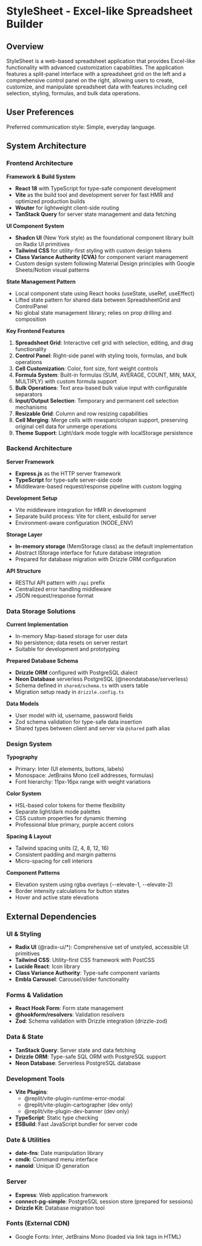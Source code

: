 # StyleSheet - Excel-like Spreadsheet Builder

## Overview

StyleSheet is a web-based spreadsheet application that provides Excel-like functionality with advanced customization capabilities. The application features a split-panel interface with a spreadsheet grid on the left and a comprehensive control panel on the right, allowing users to create, customize, and manipulate spreadsheet data with features including cell selection, styling, formulas, and bulk data operations.

## User Preferences

Preferred communication style: Simple, everyday language.

## System Architecture

### Frontend Architecture

**Framework & Build System**
- **React 18** with TypeScript for type-safe component development
- **Vite** as the build tool and development server for fast HMR and optimized production builds
- **Wouter** for lightweight client-side routing
- **TanStack Query** for server state management and data fetching

**UI Component System**
- **Shadcn UI** (New York style) as the foundational component library built on Radix UI primitives
- **Tailwind CSS** for utility-first styling with custom design tokens
- **Class Variance Authority (CVA)** for component variant management
- Custom design system following Material Design principles with Google Sheets/Notion visual patterns

**State Management Pattern**
- Local component state using React hooks (useState, useRef, useEffect)
- Lifted state pattern for shared data between SpreadsheetGrid and ControlPanel
- No global state management library; relies on prop drilling and composition

**Key Frontend Features**
1. **Spreadsheet Grid**: Interactive cell grid with selection, editing, and drag functionality
2. **Control Panel**: Right-side panel with styling tools, formulas, and bulk operations
3. **Cell Customization**: Color, font size, font weight controls
4. **Formula System**: Built-in formulas (SUM, AVERAGE, COUNT, MIN, MAX, MULTIPLY) with custom formula support
5. **Bulk Operations**: Text area-based bulk value input with configurable separators
6. **Input/Output Selection**: Temporary and permanent cell selection mechanisms
7. **Resizable Grid**: Column and row resizing capabilities
8. **Cell Merging**: Merge cells with rowspan/colspan support, preserving original cell data for unmerge operations
9. **Theme Support**: Light/dark mode toggle with localStorage persistence

### Backend Architecture

**Server Framework**
- **Express.js** as the HTTP server framework
- **TypeScript** for type-safe server-side code
- Middleware-based request/response pipeline with custom logging

**Development Setup**
- Vite middleware integration for HMR in development
- Separate build process: Vite for client, esbuild for server
- Environment-aware configuration (NODE_ENV)

**Storage Layer**
- **In-memory storage** (MemStorage class) as the default implementation
- Abstract IStorage interface for future database integration
- Prepared for database migration with Drizzle ORM configuration

**API Structure**
- RESTful API pattern with `/api` prefix
- Centralized error handling middleware
- JSON request/response format

### Data Storage Solutions

**Current Implementation**
- In-memory Map-based storage for user data
- No persistence; data resets on server restart
- Suitable for development and prototyping

**Prepared Database Schema**
- **Drizzle ORM** configured with PostgreSQL dialect
- **Neon Database** serverless PostgreSQL (@neondatabase/serverless)
- Schema defined in `shared/schema.ts` with users table
- Migration setup ready in `drizzle.config.ts`

**Data Models**
- User model with id, username, password fields
- Zod schema validation for type-safe data insertion
- Shared types between client and server via `@shared` path alias

### Design System

**Typography**
- Primary: Inter (UI elements, buttons, labels)
- Monospace: JetBrains Mono (cell addresses, formulas)
- Font hierarchy: 11px-16px range with weight variations

**Color System**
- HSL-based color tokens for theme flexibility
- Separate light/dark mode palettes
- CSS custom properties for dynamic theming
- Professional blue primary, purple accent colors

**Spacing & Layout**
- Tailwind spacing units (2, 4, 8, 12, 16)
- Consistent padding and margin patterns
- Micro-spacing for cell interiors

**Component Patterns**
- Elevation system using rgba overlays (--elevate-1, --elevate-2)
- Border intensity calculations for button states
- Hover and active state elevations

## External Dependencies

### UI & Styling
- **Radix UI** (@radix-ui/*): Comprehensive set of unstyled, accessible UI primitives
- **Tailwind CSS**: Utility-first CSS framework with PostCSS
- **Lucide React**: Icon library
- **Class Variance Authority**: Type-safe component variants
- **Embla Carousel**: Carousel/slider functionality

### Forms & Validation
- **React Hook Form**: Form state management
- **@hookform/resolvers**: Validation resolvers
- **Zod**: Schema validation with Drizzle integration (drizzle-zod)

### Data & State
- **TanStack Query**: Server state and data fetching
- **Drizzle ORM**: Type-safe SQL ORM with PostgreSQL support
- **Neon Database**: Serverless PostgreSQL database

### Development Tools
- **Vite Plugins**: 
  - @replit/vite-plugin-runtime-error-modal
  - @replit/vite-plugin-cartographer (dev only)
  - @replit/vite-plugin-dev-banner (dev only)
- **TypeScript**: Static type checking
- **ESBuild**: Fast JavaScript bundler for server code

### Date & Utilities
- **date-fns**: Date manipulation library
- **cmdk**: Command menu interface
- **nanoid**: Unique ID generation

### Server
- **Express**: Web application framework
- **connect-pg-simple**: PostgreSQL session store (prepared for sessions)
- **Drizzle Kit**: Database migration tool

### Fonts (External CDN)
- Google Fonts: Inter, JetBrains Mono (loaded via link tags in HTML)